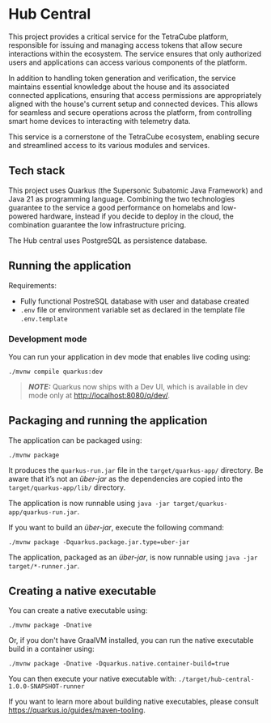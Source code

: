 # Hub Central

This project provides a critical service for the TetraCube platform, responsible for issuing and managing access tokens 
that allow secure interactions within the ecosystem. The service ensures that only authorized users and applications 
can access various components of the platform.

In addition to handling token generation and verification, the service maintains essential knowledge about the house 
and its associated connected applications, ensuring that access permissions are appropriately aligned with the house's 
current setup and connected devices. This allows for seamless and secure operations across the platform,
from controlling smart home devices to interacting with telemetry data.

This service is a cornerstone of the TetraCube ecosystem, enabling secure and streamlined access to its various modules and services.

## Tech stack

This project uses Quarkus (the Supersonic Subatomic Java Framework) and Java 21 as programming language.
Combining the two technologies guarantee to the service a good performance on homelabs and low-powered hardware,
instead if you decide to deploy in the cloud, the combination guarantee the low infrastructure pricing.

The Hub central uses PostgreSQL as persistence database.

## Running the application 

Requirements:
* Fully functional PostreSQL database with user and database created
* `.env` file or environment variable set as declared in the template file `.env.template`

### Development mode

You can run your application in dev mode that enables live coding using:

```shell script
./mvnw compile quarkus:dev
```

> **_NOTE:_**  Quarkus now ships with a Dev UI, which is available in dev mode only at <http://localhost:8080/q/dev/>.

## Packaging and running the application

The application can be packaged using:

```shell script
./mvnw package
```

It produces the `quarkus-run.jar` file in the `target/quarkus-app/` directory.
Be aware that it’s not an _über-jar_ as the dependencies are copied into the `target/quarkus-app/lib/` directory.

The application is now runnable using `java -jar target/quarkus-app/quarkus-run.jar`.

If you want to build an _über-jar_, execute the following command:

```shell script
./mvnw package -Dquarkus.package.jar.type=uber-jar
```

The application, packaged as an _über-jar_, is now runnable using `java -jar target/*-runner.jar`.

## Creating a native executable

You can create a native executable using:

```shell script
./mvnw package -Dnative
```

Or, if you don't have GraalVM installed, you can run the native executable build in a container using:

```shell script
./mvnw package -Dnative -Dquarkus.native.container-build=true
```

You can then execute your native executable with: `./target/hub-central-1.0.0-SNAPSHOT-runner`

If you want to learn more about building native executables, please consult <https://quarkus.io/guides/maven-tooling>.
